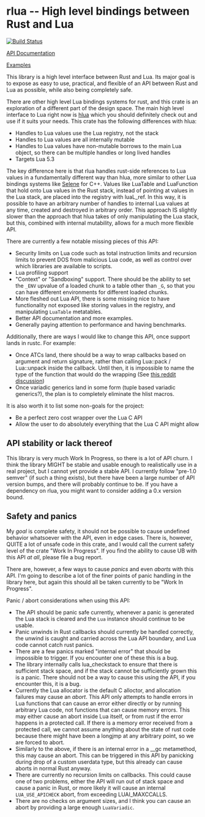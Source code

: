 # rlua -- High level bindings between Rust and Lua

[![Build Status](https://travis-ci.org/chucklefish/rlua.svg?branch=master)](https://travis-ci.org/chucklefish/rlua)

[API Documentation](https://docs.rs/rlua)

[Examples](examples/examples.rs)

This library is a high level interface between Rust and Lua.  Its major goal is
to expose as easy to use, practical, and flexible of an API between Rust and Lua
as possible, while also being completely safe.

There are other high level Lua bindings systems for rust, and this crate is an
exploration of a different part of the design space.  The main high level
interface to Lua right now is [hlua](https://github.com/tomaka/hlua/) which you
should definitely check out and use if it suits your needs.  This crate has the
following differences with hlua:

  * Handles to Lua values use the Lua registry, not the stack
  * Handles to Lua values are all internally mutable
  * Handles to Lua values have non-mutable borrows to the main Lua object, so
    there can be multiple handles or long lived handles
  * Targets Lua 5.3

The key difference here is that rlua handles rust-side references to Lua values
in a fundamentally different way than hlua, more similar to other Lua bindings
systems like [Selene](https://github.com/jeremyong/Selene) for C++.  Values like
LuaTable and LuaFunction that hold onto Lua values in the Rust stack, instead of
pointing at values in the Lua stack, are placed into the registry with luaL_ref.
In this way, it is possible to have an arbitrary number of handles to internal
Lua values at any time, created and destroyed in arbitrary order.  This approach
IS slightly slower than the approach that hlua takes of only manipulating the
Lua stack, but this, combined with internal mutability, allows for a much more
flexible API.

There are currently a few notable missing pieces of this API:

  * Security limits on Lua code such as total instruction limits and recursion
    limits to prevent DOS from malicious Lua code, as well as control over which
    libraries are available to scripts.
  * Lua profiling support
  * "Context" or "Sandboxing" support.  There should be the ability to set the
    `_ENV` upvalue of a loaded chunk to a table other than `_G`, so that you can
    have different environments for different loaded chunks.
  * More fleshed out Lua API, there is some missing nice to have functionality
    not exposed like storing values in the registry, and manipulating `LuaTable`
    metatables.
  * Better API documentation and more examples.
  * Generally paying attention to performance and having benchmarks.

Additionally, there are ways I would like to change this API, once support lands
in rustc.  For example:

  * Once ATCs land, there should be a way to wrap callbacks based on argument
    and return signature, rather than calling Lua::pack / Lua::unpack inside the
    callback.  Until then, it is impossible to name the type of the function
    that would do the wrapping (See
    [this reddit discussion](http://www.reddit.com/r/rust/comments/5yujt6/))
  * Once variadic generics land in some form (tuple based variadic generics?),
    the plan is to completely eliminate the hlist macros.

It is also worth it to list some non-goals for the project:

  * Be a perfect zero cost wrapper over the Lua C API
  * Allow the user to do absolutely everything that the Lua C API might allow

## API stability or lack thereof

This library is very much Work In Progress, so there is a lot of API churn.  I
think the library MIGHT be stable and usable enough to realistically use in a
real project, but I cannot yet provide a stable API.  I currently follow
"pre-1.0 semver" (if such a thing exists), but there have been a large number of
API version bumps, and there will probably continue to be.  If you have a
dependency on rlua, you might want to consider adding a 0.x version bound.

## Safety and panics

My *goal* is complete safety, it should not be possible to cause undefined
behavior whatsoever with the API, even in edge cases.  There is, however, QUITE
a lot of unsafe code in this crate, and I would call the current safety level of
the crate "Work In Progress".  If you find the ability to cause UB with this API
*at all*, please file a bug report.

There are, however, a few ways to cause *panics* and even *aborts* with this
API.  I'm going to describe a lot of the finer points of panic handling in the
library here, but again this should all be taken currently to be "Work In
Progress".

Panic / abort considerations when using this API:

  * The API should be panic safe currently, whenever a panic is generated the
    Lua stack is cleared and the `Lua` instance should continue to be usable.
  * Panic unwinds in Rust callbacks should currently be handled correctly, the
    unwind is caught and carried across the Lua API boundary, and Lua code
    cannot catch rust panics.
  * There are a few panics marked "internal error" that should be impossible to
    trigger.  If you encounter one of these this is a bug.
  * The library internally calls lua_checkstack to ensure that there is
    sufficient stack space, and if the stack cannot be sufficiently grown this
    is a panic.  There should not be a way to cause this using the API, if you
    encounter this, it is a bug.
  * Currently the Lua allocator is the default C alloctor, and allocation
    failures may cause an *abort*.  This API only attempts to handle errors in
    Lua functions that can cause an error either directly or by running
    arbitrary Lua code, not functions that can cause memory errors.  This may
    either cause an abort inside Lua itself, or from rust if the error happens
    in a protected call.  If there is a memory error received from a protected
    call, we cannot assume anything about the state of rust code because there
    might have been a longjmp at any arbitrary point, so we are forced to abort.
  * Similarly to the above, if there is an internal error in a __gc metamethod,
    this may cause an abort.  This can be triggered in this API by panicking
    during drop of a custom userdata type, but this already can cause aborts in
    normal Rust anyway.
  * There are currently no recursion limits on callbacks.  This could cause one
    of two problems, either the API will run out of stack space and cause a
    panic in Rust, or more likely it will cause an internal `LUA_USE_APICHECK`
    abort, from exceeding LUAI_MAXCCALLS.
  * There are no checks on argument sizes, and I think you can cause an abort by
    providing a large enough `LuaVariadic`.
